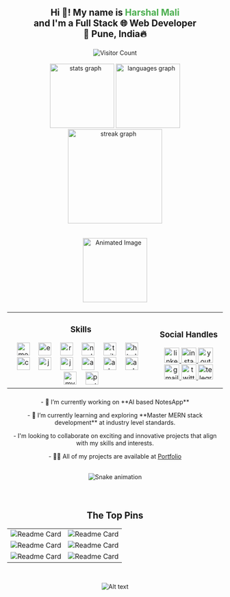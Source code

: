 <h2 align="center">
  Hi 👋! My name is <span style="color: #4CAF50;">Harshal Mali</span> <br>
  and I'm a Full Stack 🌐 Web Developer <br>
  📍 Pune, India🔥
</h2>

###

<div align="center">
  <img src="https://profile-counter.glitch.me/harshal20m/count.svg?" alt="Visitor Count" />
</div>
<br>
<div align="center">
  <img src="https://github-readme-stats.vercel.app/api?username=harshal20m&hide_title=false&hide_rank=false&show_icons=true&include_all_commits=true&count_private=true&disable_animations=false&theme=dracula&locale=en&hide_border=false" height="150" alt="stats graph" />
  <img src="https://github-readme-stats.vercel.app/api/top-langs?username=harshal20m&locale=en&hide_title=false&layout=compact&card_width=320&langs_count=5&theme=dracula&hide_border=false" height="150" alt="languages graph" />
</div>

<div align="center">
  <img src="https://streak-stats.demolab.com?user=harshal20m&locale=en&mode=daily&theme=dark&hide_border=false&border_radius=5&order=3" height="220" alt="streak graph" />
</div>

<br>
<br>

<div align="center">
  <img height="150" src="https://cdn.dribbble.com/users/1292677/screenshots/6139167/avento.gif" alt="Animated Image" />
</div>

###

<div align="center">
 <table style="border: none;">
    <tr>
      <td align="center">
        <h3>Skills</h3>
        <div>
          <img src="https://skillicons.dev/icons?i=mongodb" height="30" alt="mongodb logo" />
          <img width="12" />
          <img src="https://skillicons.dev/icons?i=express" height="30" alt="express logo" />
          <img width="12" />
          <img src="https://skillicons.dev/icons?i=react" height="30" alt="react logo" />
          <img width="12" />
          <img src="https://skillicons.dev/icons?i=nodejs" height="30" alt="nodejs logo" />
          <img width="12" />
          <img src="https://skillicons.dev/icons?i=tailwind" height="30" alt="tailwindcss logo" />
          <img width="12" />
          <img src="https://cdn.jsdelivr.net/gh/devicons/devicon/icons/html5/html5-original.svg" height="30" alt="html5 logo" />
          <img width="12" />
          <img src="https://cdn.jsdelivr.net/gh/devicons/devicon/icons/css3/css3-original.svg" height="30" alt="css3 logo" />
          <img width="12" />
          <img src="https://cdn.simpleicons.org/javascript/F7DF1E" height="30" alt="javascript logo" />
          <img width="12" />
          <img src="https://skillicons.dev/icons?i=java" height="30" alt="java logo" />
          <img width="12" />
          <img src="https://skillicons.dev/icons?i=aws" height="30" alt="amazonwebservices logo" />
          <img width="12" />
          <img src="https://cdn.simpleicons.org/adobeillustrator/FF9A00" height="30" alt="adobeillustrator logo" />
          <img width="12" />
          <img src="https://cdn.simpleicons.org/android/3DDC84" height="30" alt="android logo" />
          <img width="12" />
          <img src="https://cdn.simpleicons.org/mysql/4479A1" height="30" alt="mysql logo" />
          <img width="12" />
          <img src="https://cdn.simpleicons.org/postgresql/4169E1" height="30" alt="postgresql logo" />
        </div>
      </td>
      <td align="center">
        <h3>Social Handles</h3>
        <div>
          <a href="https://www.linkedin.com/in/harshal-mali-b40b61244/" target="_blank">
            <img src="https://img.shields.io/static/v1?message=LinkedIn&logo=linkedin&label=&color=0077B5&logoColor=white&labelColor=&style=for-the-badge" height="35" alt="linkedin logo" />
          </a>
          <a href="https://www.instagram.com/20harshal/" target="_blank">
            <img src="https://img.shields.io/static/v1?message=Instagram&logo=instagram&label=&color=E4405F&logoColor=white&labelColor=&style=for-the-badge" height="35" alt="instagram logo" />
          </a>
          <a href="https://www.youtube.com/@harshalmali856" target="_blank">
            <img src="https://img.shields.io/static/v1?message=Youtube&logo=youtube&label=&color=FF0000&logoColor=white&labelColor=&style=for-the-badge" height="35" alt="youtube logo" />
          </a>
          <a href="mailto:20harshalmali@gmail.com" target="_blank">
            <img src="https://img.shields.io/static/v1?message=Gmail&logo=gmail&label=&color=D14836&logoColor=white&labelColor=&style=for-the-badge" height="35" alt="gmail logo" />
          </a>
          <a href="https://x.com/20harshalmali" target="_blank">
            <img src="https://img.shields.io/static/v1?message=Twitter&logo=twitter&label=&color=1DA1F2&logoColor=white&labelColor=&style=for-the-badge" height="35" alt="twitter logo" />
          </a>
          <a href="https://t.me/harshalme" target="_blank">
            <img src="https://img.shields.io/static/v1?message=Telegram&logo=telegram&label=&color=2CA5E0&logoColor=white&labelColor=&style=for-the-badge" height="35" alt="telegram logo" />
          </a>
        </div>
      </td>
    </tr>
  </table>
</div>

###

<p align="center">
  - 🔭 I’m currently working on **AI based NotesApp**
</p>
<p align="center">
  - 🌱 I’m currently learning and exploring **Master MERN stack development** at industry level standards.
</p>
<p align="center">
  - I'm looking to collaborate on exciting and innovative projects that align with my skills and interests.
</p>
<p align="center">
  - 👨‍💻 All of my projects are available at <a href="https://harshalmali.online">Portfolio</a>
</p>

<br clear="both">
<div align="center">
  
<img src="https://profile-readme-generator.com/assets/snake.svg" alt="Snake animation" />
<br>
</div>

###
<br>

<div align="center">
	<h2>The Top Pins</h2>
<table>
  <tr>
	<td>
		<img
			src="https://github-readme-stats.vercel.app/api/pin/?username=harshal20m&repo=RESOLD---MERN"
			alt="Readme Card"
		/>
	</td>
	<td>
		<img
			src="https://github-readme-stats.vercel.app/api/pin/?username=harshal20m&repo=Menu.world"
			alt="Readme Card"
		/>
	</td>
</tr>
<tr>
	<td>
		<img
			src="https://github-readme-stats.vercel.app/api/pin/?username=harshal20m&repo=clone-airbnb"
			alt="Readme Card"
		/>
	</td>
	<td>
		<img
			src="https://github-readme-stats.vercel.app/api/pin/?username=harshal20m&repo=Trendiez-Ecommerce"
			alt="Readme Card"
		/>
	</td>
</tr>
<tr>
	<td>
		<img
			src="https://github-readme-stats.vercel.app/api/pin/?username=harshal20m&repo=Chat-App-MERN"
			alt="Readme Card"
		/>
	</td>
	<td>
		<img
			src="https://github-readme-stats.vercel.app/api/pin/?username=harshal20m&repo=Tickets-booking"
			alt="Readme Card"
		/>
	</td>
</tr>

</table>
</div>


<br>
<p align="center">
  <img src="https://spotify-recently-played-readme.vercel.app/api?user=31c3dj7nf6v3jpxbxuogg2lcic3a" alt="Alt text">
</p>
